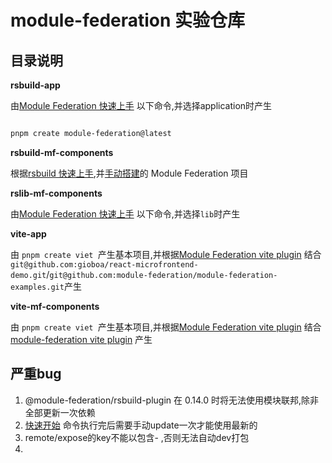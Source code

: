# module-federation 实验仓库


## 目录说明

**rsbuild-app**

由[Module Federation 快速上手](https://module-federation.io/zh/guide/start/quick-start.html) 以下命令,并选择application时产生

```bash

pnpm create module-federation@latest

```


**rsbuild-mf-components**

根据[rsbuild 快速上手](https://rsbuild.dev/zh/guide/start/quick-start),并[手动搭建](https://module-federation.io/zh/guide/basic/rsbuild.html)的 Module Federation 项目

**rslib-mf-components**


由[Module Federation 快速上手](https://module-federation.io/zh/guide/start/quick-start.html) 以下命令,并选择`lib`时产生

**vite-app**

由 `pnpm create viet `产生基本项目,并根据[Module Federation vite plugin](https://module-federation.io/zh/guide/basic/vite.html) 结合`git@github.com:gioboa/react-microfrontend-demo.git`/`git@github.com:module-federation/module-federation-examples.git`产生


**vite-mf-components**

由 `pnpm create viet `产生基本项目,并根据[Module Federation vite plugin](https://module-federation.io/zh/guide/basic/vite.html) 结合 [module-federation vite plugin](https://module-federation.io/zh/guide/basic/vite.html) 产生



##  严重bug

1. @module-federation/rsbuild-plugin 在 0.14.0 时将无法使用模块联邦,除非全部更新一次依赖
2. [快速开始](https://module-federation.io/zh/guide/start/quick-start.html) 命令执行完后需要手动update一次才能使用最新的
3. remote/expose的key不能以包含- ,否则无法自动dev打包
4. 